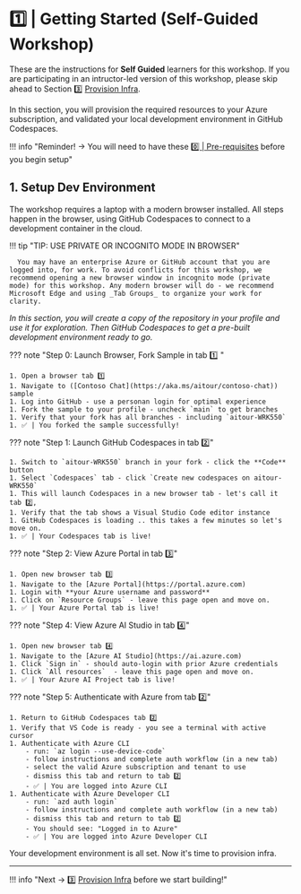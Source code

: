 # 1️⃣ | Getting Started (Self-Guided Workshop)

These are the instructions for **Self Guided** learners for this workshop. If you are participating in an intructor-led version of this workshop, please skip ahead to Section 3️⃣ [Provision Infra](./../02-Self-Guide-Setup/02-provision.md). 

In this section, you will provision the required resources to your
Azure subscription, and validated your local development environment in GitHub Codespaces.

!!! info "Reminder! → You will need to have these [ 0️⃣ | Pre-requisites](./../00-Before-You-Begin/index.md) before you begin setup"


## 1. Setup Dev Environment

The workshop requires a laptop with a modern browser installed. All steps happen in the browser, using GitHub Codespaces to connect to a development container in the cloud. 

!!! tip "TIP: USE PRIVATE OR INCOGNITO MODE IN BROWSER"

      You may have an enterprise Azure or GitHub account that you are logged into, for work. To avoid conflicts for this workshop, we recommend opening a new browser window in incognito mode (private mode) for this workshop. Any modern browser will do - we recommend Microsoft Edge and using _Tab Groups_ to organize your work for clarity.
      
_In this section, you will create a copy of the repository in your profile and use it for exploration. Then GitHub Codespaces to get a pre-built development environment ready to go._

??? note "Step 0: Launch Browser, Fork Sample in tab 1️⃣ "

    1. Open a browser tab 1️⃣ 
    1. Navigate to ([Contoso Chat](https://aka.ms/aitour/contoso-chat)) sample
    1. Log into GitHub - use a personan login for optimal experience
    1. Fork the sample to your profile - uncheck `main` to get branches
    1. Verify that your fork has all branches - including `aitour-WRK550`
    1. ✅ | You forked the sample successfully!


??? note "Step 1: Launch GitHub Codespaces in tab 2️⃣"

    1. Switch to `aitour-WRK550` branch in your fork - click the **Code** button
    1. Select `Codespaces` tab - click `Create new codespaces on aitour-WRK550`
    1. This will launch Codespaces in a new browser tab - let's call it tab 2️⃣,
    1. Verify that the tab shows a Visual Studio Code editor instance
    1. GitHub Codespaces is loading .. this takes a few minutes so let's move on.
    1. ✅ | Your Codespaces tab is live!


??? note "Step 2: View Azure Portal in tab 3️⃣"

    1. Open new browser tab 3️⃣
    1. Navigate to the [Azure Portal](https://portal.azure.com)
    1. Login with **your Azure username and password**
    1. Click on `Resource Groups` - leave this page open and move on.
    1. ✅ | Your Azure Portal tab is live!

??? note "Step 4: View Azure AI Studio in tab 4️⃣"

    1. Open new browser tab 4️⃣
    1. Navigate to the [Azure AI Studio](https://ai.azure.com)
    1. Click `Sign in` - should auto-login with prior Azure credentials
    1. Click `All resources`  - leave this page open and move on.
    1. ✅ | Your Azure AI Project tab is live!

??? note "Step 5: Authenticate with Azure from tab 2️⃣"

    1. Return to GitHub Codespaces tab 2️⃣
    1. Verify that VS Code is ready - you see a terminal with active cursor
    1. Authenticate with Azure CLI
        - run: `az login --use-device-code` 
        - follow instructions and complete auth workflow (in a new tab)
        - select the valid Azure subscription and tenant to use
        - dismiss this tab and return to tab 2️⃣
        - ✅ | You are logged into Azure CLI
    1. Authenticate with Azure Developer CLI
        - run: `azd auth login`
        - follow instructions and complete auth workflow (in a new tab)
        - dismiss this tab and return to tab 2️⃣
        - You should see: "Logged in to Azure"
        - ✅ | You are logged into Azure Developer CLI

Your development environment is all set. Now it's time to provision infra.

---

!!! info "Next → 3️⃣ [Provision Infra](./../02-Self-Guide-Setup/02-provision.md) before we start building!"
